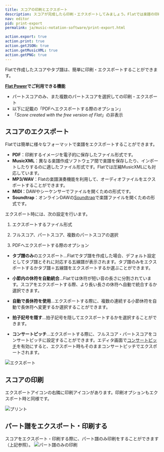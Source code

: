 ```yaml
---
title: スコアの印刷とエクスポート
description: スコアが完成したら印刷・エクスポートしてみましょう。Flatでは楽譜の印刷やエクスポートも簡単です。
nav: editor
pid: print-export
permalink: ja/music-notation-software/print-export.html

action.export: true
action.print: true
action.getJSON: true
action.getMusicXML: true
action.getPNG: true
---
```


Flatで作成したスコアやタブ譜は、簡単に印刷・エクスポートすることができます。

**[Flat Power](https://flat.io/ja/pricing)でご利用できる機能**
* パートスコアのみ、また複数のパートスコアを選択しての印刷・エクスポート
* 以下に記載の「PDFへエクスポートする際のオプション」
* 「*Score created with the free version of Flat*」の非表示

## スコアのエクスポート

Flatでは簡単に様々なフォーマットで楽譜をエクスポートすることができます。

* **PDF**：印刷するイメージを電子的に保存したファイル形式です。
* **MusicXML**：異なる楽譜作成ソフトウェア間で楽譜を保存したり、インポートしたりするのに適したファイル形式です。Flatでは圧縮MusicXMLにも対応しています。
* **MP3/WAV**：Flatの楽譜演奏機能を利用して、オーディオファイルをエクスポートすることができます。
* **MIDI**：DAWやシーケンサーでファイルを開くための形式です。
* **Soundtrap**：オンラインDAWの[Soundtrap](https://www.soundtrap.com)で楽譜ファイルを開くための形式です。

エクスポート時には、次の設定を行います。

1. エクスポートするファイル形式

2. フルスコア、パートスコア、複数のパートスコアの選択

3. PDFへエクスポートする際のオプション
  * **タブ譜のみ**のエクスポート…Flatでタブ譜を作成した場合、デフォルト設定としてタブ譜とそれに対応する五線譜が表示されます。タブ譜のみをエクスポートするかタブ譜＋五線譜をエクスポートするか選ぶことができます。

  * **小節内の休符を自動統合**…Flatでは休符が短い音の長さに分割されています。スコアをエクスポートする際、より長い長さの休符へ自動で統合するか選択できます。
  * **自動で長休符を使用**…エクスポートする際に、複数の連続する小節休符を自動で長休符へ変更するか選択することができます。
  * **拍子記号を隠す**…拍子記号を隠してエクスポートするかを選択することができます。
  * **コンサートピッチ**…エクスポートする際に、フルスコア・パートスコアをコンサートピッチに設定することができます。エディタ画面で[コンサートピッチ](/help/ja/music-notation-software/concertpitch.html)を有効にすると、エクスポート時もそのままコンサートピッチでエクスポートされます。

![エクスポート](/help/assets/img/editor-ja/export.png)

## スコアの印刷

エクスポートアイコンの右隣に印刷アイコンがあります。印刷オプションもエクスポート時と同様です。

![プリント](/help/assets/img/editor-ja/print.png)

## パート譜をエクスポート・印刷する

スコアをエクスポート・印刷する際に、パート譜のみ印刷をすることができます（上記参照）。
![パート譜のみの印刷](/help/assets/img/editor-ja/print-single-part.gif)